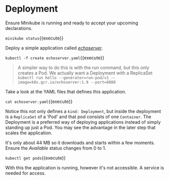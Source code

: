 # Deployment #

Ensure Minikube is running and ready to accept your upcoming declarations.

`minikube status`{{execute}}

Deploy a simple application called [_echoserver_](https://console.cloud.google.com/gcr/images/google-containers/GLOBAL/echoserver?gcrImageListsize=30).

`kubectl -f create echoserver.yaml`{{execute}}

> A simpler way to do this is with the _run_ command, but this only creates a Pod. We actually want a Deployment with a ReplicaSet
> `kubectl run hello --generator=run-pod/v1 --image=k8s.gcr.io/echoserver:1.9 --port=8080`

Take a look at the YAML files that defines this application.

`cat echoserver.yaml`{{execute}}

Notice this not only defines a `kind: Deployment`, but inside the deployment is a `ReplicaSet` of a 'Pod' and that pod consists of one `Container`.  The Deployment is a preferred way of deploying applications instead of simply standing up just a Pod. You may see the advantage in the later step that scales the application.  

It's only about 44 MB so it downloads and starts within a few moments. Ensure the _Available_ status changes from 0 to 1.

`kubectl get pods`{{execute}}

With this the application is running, however it's not accessible. A service is needed for access.
